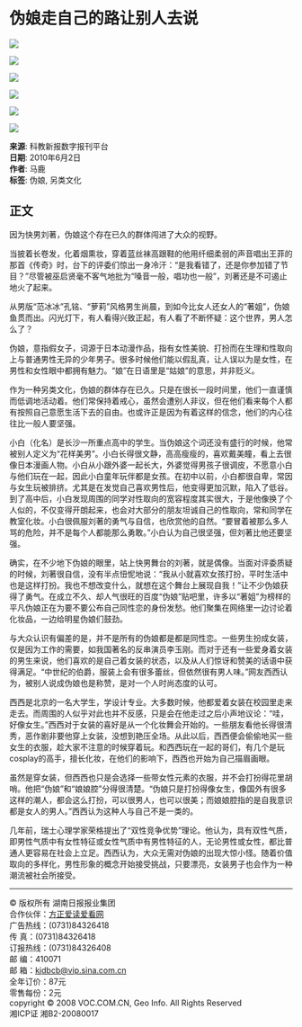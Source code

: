 # 伪娘走自己的路让别人去说

![](../../../tplimg/jwb_red_r1_c1.jpg)

![](../../../tplimg/jwb_red_r1_c2.jpg)

![](../../../tplimg/jwb_red_r1_c3.jpg)

![](../../../page/94/2010-06/02/B5/20100602B5_brief.jpg)

![](../../../tplimg/jwb_red_r8_c2.jpg)

![](../../../tplimg/jwb_red_r8_c3.jpg)

**来源**: 科教新报数字报刊平台  
**日期**: 2010年6月2日  
**作者**: 马鹿  
**标签**: 伪娘, 另类文化  

## 正文

因为快男刘著，伪娘这个存在已久的群体闯进了大众的视野。

当披着长卷发，化着烟熏妆，穿着蓝丝袜高跟鞋的他用纤细柔弱的声音唱出王菲的那首《传奇》时，台下的评委们惊出一身冷汗：“是我看错了，还是你参加错了节目？”尽管被巫启贤毫不客气地批为“嗓音一般，唱功也一般”，刘著还是不可遏止地火了起来。

从男版“范冰冰”孔铭、“萝莉”风格男生尚晨，到如今比女人还女人的“著姐”，伪娘鱼贯而出。闪光灯下，有人看得兴致正起，有人看了不断怀疑：这个世界，男人怎么了？

伪娘，意指假女子，词源于日本动漫作品，指有女性美貌、打扮而在生理和性取向上与普通男性无异的少年男子。很多时候他们能以假乱真，让人误以为是女性，在男性和女性眼中都拥有魅力。“娘”在日语里是“姑娘”的意思，并非贬义。

作为一种另类文化，伪娘的群体存在已久。只是在很长一段时间里，他们一直谨慎而低调地活动着。他们常保持着戒心，虽然会遭别人非议，但在他们看来每个人都有按照自己意愿生活下去的自由。也或许正是因为有着这样的信念，他们的内心往往比一般人要坚强。

小白（化名）是长沙一所重点高中的学生。当伪娘这个词还没有盛行的时候，他常被别人定义为“花样美男”。小白长得很文静，高高瘦瘦的，喜欢戴美瞳，看上去很像日本漫画人物。小白从小跟外婆一起长大，外婆觉得男孩子很调皮，不愿意小白与他们玩在一起，因此小白童年玩伴都是女孩。在初中以前，小白都很自卑，常因与女生玩被排挤。尤其是在发觉自己喜欢男性后，他变得更加沉默，陷入了低谷。到了高中后，小白发现周围的同学对性取向的宽容程度其实很大，于是他像换了个人似的，不仅变得开朗起来，也会对大部分的朋友坦诚自己的性取向，常和同学在教室化妆。小白很佩服刘著的勇气与自信，也欣赏他的自然。“要冒着被那么多人骂的危险，并不是每个人都能那么勇敢。”小白认为自己很坚强，但刘著比他还要坚强。

确实，在不少地下伪娘的眼里，站上快男舞台的刘著，就是偶像。当面对评委质疑的时候，刘著很自信，没有半点忸怩地说：“我从小就喜欢女孩打扮，平时生活中也是这样打扮。我也不想改变什么，就想在这个舞台上展现自我！”让不少伪娘获得了勇气。在成立不久、却人气很旺的百度“伪娘”贴吧里，许多以“著姐”为榜样的平凡伪娘正在为要不要公布自己同性恋的身份发愁。他们聚集在网络里一边讨论着化妆品，一边给明星伪娘们鼓劲。

与大众认识有偏差的是，并不是所有的伪娘都是都是同性恋。一些男生扮成女装，仅是因为工作的需要，如我国著名的反串演员李玉刚。而对于还有一些爱身着女装的男生来说，他们喜欢的是自己着女装的状态，以及从人们惊讶和赞美的话语中获得满足。“中世纪的伯爵，服装上会有很多蕾丝，但依然很有男人味。”网友西西认为，被别人说成伪娘也是称赞，是对一个人时尚态度的认可。

西西是北京的一名大学生，学设计专业。大多数时候，他都爱着女装在校园里走来走去。而周围的人似乎对此也并不反感，只是会在他走过之后小声地议论：“哇，好像女生。”西西对于女装的喜好是从一个化妆舞会开始的。一些朋友看他长得很清秀，恶作剧非要他穿上女装，没想到艳压全场。从此以后，西西便会偷偷地买一些女生的衣服，趁大家不注意的时候穿着玩。和西西玩在一起的哥们，有几个是玩cosplay的高手，擅长化妆，在他们的影响下，西西也开始为自己描眉画眼。

虽然是穿女装，但西西也只是会选择一些带女性元素的衣服，并不会打扮得花里胡哨。他把“伪娘”和“娘娘腔”分得很清楚。“伪娘只是打扮得像女生，像国外有很多这样的潮人，都会这么打扮，可以很男人，也可以很美；而娘娘腔指的是自我意识都是女人的男人。”西西认为这种人与自己不是一类的。

几年前，瑞士心理学家荣格提出了“双性竞争优势”理论。他认为，具有双性气质，即男性气质中有女性特征或女性气质中有男性特征的人，无论男性或女性，都比普通人更容易在社会上立足。西西认为，大众无需对伪娘的出现大惊小怪。随着价值取向的多样化，男性形象的概念开始接受挑战，只要漂亮，女装男子也会作为一种潮流被社会所接受。

---

© 版权所有 湖南日报报业集团  
合作伙伴：[方正爱读爱看网](http://www.idoican.com.cn)  
广告热线：(0731)84326418  
传 真：(0731)84326418  
订报热线：(0731)84326408  
邮 编：410071  
邮 箱：kjdbcb@vip.sina.com.cn  
全年订价：87元  
零售每份：2元  
copyright © 2008 VOC.COM.CN, Geo Info. All Rights Reserved  
湘ICP证 湘B2-20080017  
<!-- tcd_original_link https://epaper.voc.com.cn/kjxb/html/2010-06/02/content_215789.htm -->
